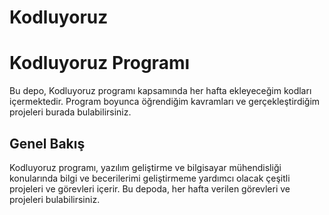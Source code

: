# Kodluyoruz
# Kodluyoruz Programı

Bu depo, Kodluyoruz programı kapsamında her hafta ekleyeceğim kodları içermektedir. Program boyunca öğrendiğim kavramları ve gerçekleştirdiğim projeleri burada bulabilirsiniz.

## Genel Bakış

Kodluyoruz programı, yazılım geliştirme ve bilgisayar mühendisliği konularında bilgi ve becerilerimi geliştirmeme yardımcı olacak çeşitli projeleri ve görevleri içerir. Bu depoda, her hafta verilen görevleri ve projeleri bulabilirsiniz.


